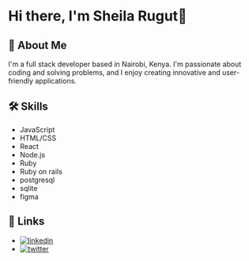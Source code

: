 # Hi there, I'm Sheila Rugut👋 
## 🚀 About Me
I'm a full stack developer based in Nairobi, Kenya. I'm passionate about coding and solving problems, and I enjoy creating innovative and user-friendly applications.
## 🛠 Skills
- JavaScript
- HTML/CSS
- React
- Node.js
- Ruby
- Ruby on rails
- postgresql
- sqlite
- figma
## 🔗 Links
- [![linkedin](https://img.shields.io/badge/linkedin-0A66C2?style=for-the-badge&logo=linkedin&logoColor=white)](https://www.linkedin.com/in/sheila-rugut)
- [![twitter](https://img.shields.io/badge/twitter-1DA1F2?style=for-the-badge&logo=twitter&logoColor=white)](https://twitter.com/sheilash333)

<!--
**Sheila-Rugut/Sheila-Rugut** is a ✨ _special_ ✨ repository because its `README.md` (this file) appears on your GitHub profile.

Here are some ideas to get you started:

- 🔭 I’m currently working on ...
- 🌱 I’m currently learning ...
- 👯 I’m looking to collaborate on ...
- 🤔 I’m looking for help with ...
- 💬 Ask me about ...
- 📫 How to reach me: ...
- 😄 Pronouns: ...
- ⚡ Fun fact: ...
-->
